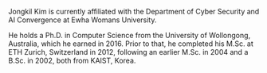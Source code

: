 Jongkil Kim is currently affiliated with the Department of Cyber Security and AI Convergence at Ewha Womans University.

He holds a Ph.D. in Computer Science from the University of Wollongong, Australia, which he earned in 2016. Prior to that, he completed his M.Sc. at ETH Zurich, Switzerland in 2012, following an earlier M.Sc. in 2004 and a B.Sc. in 2002, both from KAIST, Korea. 
